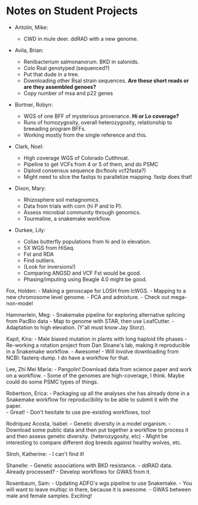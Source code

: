 # Notes on Student Projects

* Antolin, Mike:
    - CWD in mule deer.  ddRAD with a new genome.


* Avila, Brian:
    - Renibacterium salmonanorum.  BKD in salonids.
    - Colo Rsal genotyped (sequenced?)
    - Put that dude in a tree.
    - Downloading other Rsal strain sequences.  **Are these short
      reads or are they assembled genoes?**
    - Copy number of msa and p22 genes

* Bortner, Robyn:
    - WGS of one BFF of mysterious provenance. **Hi or Lo coverage?**
    - Runs of homozygosity, overall heterozygosity, relationship to
      breeading program BFFs.  
    - Working mostly from the single reference and this.


* Clark, Noel:
    - High coverage WGS of Colorado Cutthroat.
    - Pipeline to get VCFs from 4 or 5 of them, and do PSMC
    - Diploid consensus sequence (bcftools vcf2fasta?)
    - Might need to slice the fastqs to parallelize mapping.
      fastp does that!

* Dixon, Mary:
    - Rhizosphere soil metagnomics.
    - Data from trials with corn (hi P and lo P).
    - Assess microbial community through genomics.
    - Tourmaline, a snakemake workflow.

* Durkee, Lily:
    - Colias butterfly populations from hi and lo elevation.
    - 5X WGS from HiSeq.
    - Fst and RDA
    - Find outliers.
    - (Look for inversions!)
    - Comparing ANGSD and VCF Fst would be good.
    - Phasing/imputing using Beagle 4.0 might be good.

Fox, Holden:
    - Making a genoscape for LOSH from lcWGS.
    - Mapping to a new chromosome level genome.
    - PCA and admixture.
    - Check out mega-non-model


Hammerlein, Meg:
    - Snakemake pipeline for exploring alternative splicing from PacBio data
    - Map to genome with STAR, then use LeafCutter.
    - Adaptation to high elevation.  (Y'all must know Jay Storz).


Kapit, Kira:
    - Male biased mutation in plants with long haploid life phases
    - Re-working a rotation project from Dan Sloane's lab, making it
      reproducible in a Snakemake workflow.
    - Awesome!
    - Will involve downloading from NCBI:  fasterq-dump.  I do have a
      workflow for that.


Lee, Zhi Mei Maria:
    - Pangolin! Download data from science paper and work on a workflow.
    - Some of the genomes are high-coverage, I think.  Maybe could
      do some PSMC types of things. 


Robertson, Erica:
    - Packaging up all the analyses she has already done in a Snakemake workflow
      for reproducibility to be able to submit it with the paper.  
    - Great!
    - Don't hesitate to use pre-existing workflows, too!


Rodriquez Acosta, Isabel:
    - Genetic diversity in a model organism.
    - Download some public data and then put together a workflow to process it
      and then assess genetic diversity. (heterozygosity, etc)
    - Might be interesting to compare different dog breeds against healthy wolves, etc.

Stroh, Katherine:
    - I can't find it!


Shanelle:
    - Genetic associations with BKD resistance.
    - ddRAD data.  Already processed?
    - Develop workflows for GWAS from it.


Rosenbaum, Sam:
    - Updating ADFG's wgs pipeline to use Snakemake. 
    - You will want to leave multiqc in there, because it is awesome.
    - GWAS between male and female samples.  Exciting!

     


